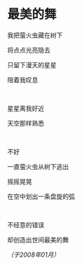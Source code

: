 # 最美的舞

我把萤火虫藏在树下

将点点光亮隐去

只留下漫天的星星

陪着我叹息

<br />

星星离我好近

天空那样熟悉

<br />

不好

一直萤火虫从树下逃出

摇摇晃晃

在空中划出一条盘旋的弧

<br />

不经意的错误

却创造出世间最美的舞

*（于2008年01月）*
